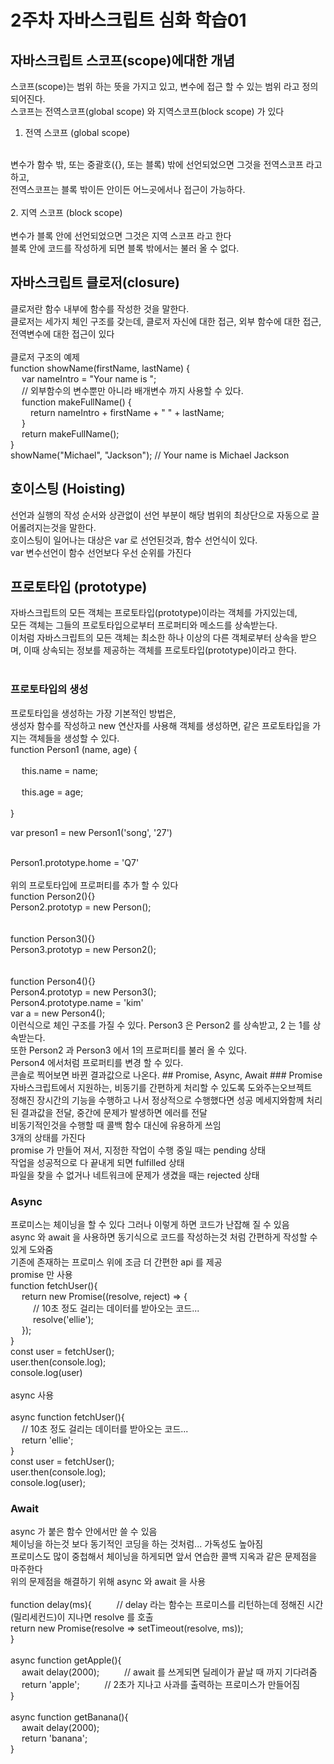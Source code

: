 # 2주차 자바스크립트 심화 학습01

## 자바스크립트 스코프(scope)에대한 개념 

스코프(scope)는 범위 하는 뜻을 가지고 있고, 변수에 접근 할 수 있는 범위 라고 정의되어진다.
<br>
스코프는 전역스코프(global scope) 와 지역스코프(block scope) 가 있다
<br>
1. 전역 스코프 (global scope)
<br>
변수가 함수 밖, 또는 중괄호({}, 또는 블록) 밖에 선언되었으면 그것을 전역스코프 라고 하고,
<br>
전역스코프는 블록 밖이든 안이든 어느곳에서나 접근이 가능하다.
<br>
<br>
2. 지역 스코프 (block scope)
<br>
<br>
변수가 블록 안에 선언되었으면 그것은 지역 스코프 라고 한다
<br>
블록 안에 코드를 작성하게 되면 블록 밖에서는 불러 올 수 없다.

## 자바스크립트 클로저(closure)
클로저란 함수 내부에 함수를 작성한 것을 말한다.
<br>
클로저는 세가지 체인 구조를 갖는데, 클로저 자신에 대한 접근, 외부 함수에 대한 접근, 전역변수에 대한 접근이 있다
<br>
<br>
클로저 구조의 예제
<br>
function showName(firstName, lastName) { <br>
&emsp;    var nameIntro = "Your name is "; <br>
&emsp;    // 외부함수의 변수뿐만 아니라 배개변수 까지 사용할 수 있다. <br>
&emsp;    function makeFullName() { <br>
&emsp;&emsp;        return nameIntro + firstName + " " + lastName; <br>
&emsp;    } <br>
&emsp;    return makeFullName(); <br>
} <br>
showName("Michael", "Jackson"); // Your name is Michael Jackson
 

## 호이스팅 (Hoisting)
선언과 실행의 작성 순서와 상관없이 선언 부분이 해당 범위의 최상단으로 자동으로 끌어롤려지는것을 말한다.
<br>
호이스팅이 일어나는 대상은 var 로 선언된것과, 함수 선언식이 있다.
<br>
var 변수선언이 함수 선언보다 우선 순위를 가진다 

## 프로토타입 (prototype)
자바스크립트의 모든 객체는 프로토타입(prototype)이라는 객체를 가지있는데,
<br>
모든 객체는 그들의 프로토타입으로부터 프로퍼티와 메소드를 상속받는다.
<br>
이처럼 자바스크립트의 모든 객체는 최소한 하나 이상의 다른 객체로부터 상속을 받으며, 이때 상속되는 정보를 제공하는 객체를 프로토타입(prototype)이라고 한다.
<br>
<br>
### 프로토타입의 생성
프로토타입을 생성하는 가장 기본적인 방법은,
<br>
생성자 함수를 작성하고 new 연산자를 사용해 객체를 생성하면, 같은 프로토타입을 가지는 객체들을 생성할 수 있다.
<br>
function Person1 (name, age) { <br>        
 &emsp;    this.name = name;      <br>     
 &emsp;    this.age = age;       <br>        
} <br>

var preson1 = new Person1('song', '27') <br>

<br>
Person1.prototype.home = 'Q7' <br>
<br>
위의 프로토타입에 프로퍼티를 추가 할 수 있다
<br>
function Person2(){} <br>
Person2.prototyp = new Person(); <br>
<br>
<br>
function Person3(){} <br>
Person3.prototyp = new Person2(); <br>
<br>
<br>
function Person4(){}<br>
Person4.prototyp = new Person3(); <br>
Person4.prototype.name = 'kim'
<br>
var a = new Person4();
<br>
이런식으로 체인 구조를 가질 수 있다. Person3 은 Person2 를 상속받고, 2 는 1를 상속받는다.
<br>
또한 Person2 과 Person3 에서 1의 프로퍼티를 불러 올 수 있다.
<br>
Person4 에서처럼 프로퍼티를 변경 할 수 있다.
<br>
콘솔로 찍어보면 바뀐 결과값으로 나온다.
## Promise, Async, Await
### Promise
자바스크립트에서 지원하는, 비동기를 간편하게 처리할 수 있도록 도와주는오브젝트
<br>
정해진 장시간의 기능을 수행하고 나서 정상적으로 수행했다면 성공 메세지와함께 처리된 결과값을 전달, 중간에 문제가 발생하면 에러를 전달
<br>
비동기적인것을 수행할 때 콜백 함수 대신에 유용하게 쓰임 
<br>
3개의 상태를 가진다
<br>
promise 가 만들어 져서, 지정한 작업이 수행 중일 때는 pending 상태
<br>
작업을 성공적으로 다 끝내게 되면 fulfilled 상태
<br>
파일을 찾을 수 없거나 네트워크에 문제가 생겼을 때는 rejected 상태

### Async
프로미스는 체이닝을 할 수 있다 그러나 이렇게 하면 코드가 난잡해 질 수 있음
<br>
async 와 await 을 사용하면 동기식으로 코드를 작성하는것 처럼 간편하게 작성할 수 있게 도와줌
<br>
기존에 존재하는 프로미스 위에 조금 더 간편한 api 를 제공
<br>
promise 만 사용
<br>
function fetchUser(){<br>
  &emsp;    return new Promise((resolve, reject) => {<br>
    &emsp; &emsp;      // 10초 정도 걸리는 데이터를 받아오는 코드...<br>
    &emsp; &emsp;      resolve('ellie');<br>
   &emsp;   });<br>
}<br>
const user = fetchUser();<br>
user.then(console.log);<br>
console.log(user)<br>
<br>
async 사용
<br>
<br>
async function fetchUser(){<br>
&emsp;     // 10초 정도 걸리는 데이터를 받아오는 코드...<br>
&emsp;    return 'ellie';<br>
}<br>
const user = fetchUser();<br>
user.then(console.log);<br>
console.log(user);<br>

### Await
async 가 붙은 함수 안에서만 쓸 수 있음
<br>
체이닝을 하는것 보다 동기적인 코딩을 하는 것처럼... 가독성도 높아짐
<br>
프로미스도 많이 중첩해서 체이닝을 하게되면 앞서 연습한 콜백 지옥과 같은 문제점을 마주한다
<br>
위의 문제점을 해결하기 위해 async 와 await 을 사용
<br>
<br>
    function delay(ms){  &emsp;   &emsp; // delay 라는 함수는 프로미스를 리턴하는데 정해진 시간(밀리세컨드)이 지나면 resolve 를 호출<br>
        return new Promise(resolve => setTimeout(resolve, ms));<br>
    }<br>
<br>
    async function getApple(){<br>
  &emsp;      await delay(2000);  &emsp;  &emsp;   // await 를 쓰게되면 딜레이가 끝날 때 까지 기다려줌<br>
&emsp;        return 'apple';     &emsp;  &emsp;   // 2초가 지나고 사과를 출력하는 프로미스가 만들어짐 <br>
    }<br>
<br>
    async function getBanana(){<br>
   &emsp;     await delay(2000);<br>
 &emsp;       return 'banana';<br>
    }<br>






